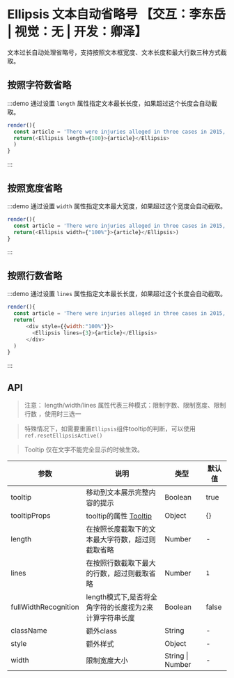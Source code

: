 # Ellipsis 文本自动省略号 【交互：李东岳 | 视觉：无 | 开发：卿泽】

文本过长自动处理省略号，支持按照文本框宽度、文本长度和最大行数三种方式截取。

## 按照字符数省略

:::demo 通过设置 `length` 属性指定文本最长长度，如果超过这个长度会自动截取。

```js
render(){
  const article = 'There were injuries alleged in three cases in 2015, and a fourth incident in September, according to the safety recall report. After meeting with US regulators in October, the firm decided to issue a voluntary recall.';
  return(<Ellipsis length={100}>{article}</Ellipsis>
  )
}
```
:::

## 按照宽度省略

:::demo 通过设置 `width` 属性指定文本最大宽度，如果超过这个宽度会自动截取。

```js
render(){
  const article = 'There were injuries alleged in three cases in 2015, and a fourth incident in September, according to the safety recall report. After meeting with US regulators in October, the firm decided to issue a voluntary recall.';
  return(<Ellipsis width={"100%"}>{article}</Ellipsis>)
}
```
:::

## 按照行数省略

:::demo 通过设置 `lines` 属性指定文本最长长度，如果超过这个长度会自动截取。

```js
render(){
  const article = 'There were injuries alleged in three cases in 2015, and a fourth incident in September, according to the safety recall report. After meeting with US regulators in October, the firm decided to issue a voluntary recall.There were injuries alleged in three cases in 2015, and a fourth incident in September, according to the safety recall report. After meeting with US regulators in October, the firm decided to issue a voluntary recall.';
  return(
      <div style={{width:"100%"}}>
        <Ellipsis lines={3}>{article}</Ellipsis>
      </div>
  )
}
```
:::

## API

> 注意： length/width/lines 属性代表三种模式：限制字数、限制宽度、限制行数 ，使用时三选一

> 特殊情况下，如需要重置`Ellipsis`组件tooltip的判断，可以使用`ref.resetEllipsisActive()`

> Tooltip 仅在文字不能完全显示的时候生效。

参数 | 说明 | 类型 | 默认值
----|------|-----|------
tooltip | 移动到文本展示完整内容的提示 | Boolean | true
tooltipProps | tooltip的属性 [Tooltip](https://nsfi.github.io/ppfish-components/#/components/tooltip) | Object | {}
length | 在按照长度截取下的文本最大字符数，超过则截取省略 | Number | -
lines | 在按照行数截取下最大的行数，超过则截取省略 | Number | `1`
fullWidthRecognition | length模式下,是否将全角字符的长度视为2来计算字符串长度 | Boolean | false
className | 额外class | String | -
style | 额外样式 | Object | -
width | 限制宽度大小 | String \| Number | -
